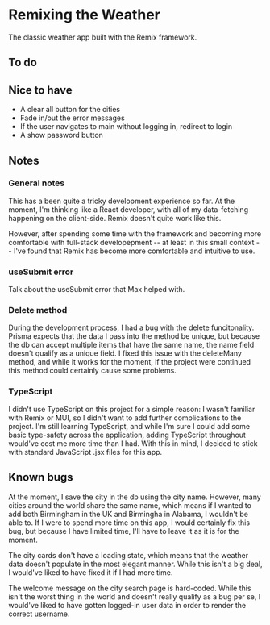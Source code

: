 # Remixing the Weather

The classic weather app built with the Remix framework.

## To do

## Nice to have

* A clear all button for the cities
* Fade in/out the error messages
* If the user navigates to main without logging in, redirect to login
* A show password button

## Notes 

### General notes

This has a been quite a tricky development experience so far. At the moment, I'm thinking like a React developer, with all of my data-fetching happening on the client-side. Remix doesn't quite work like this.

However, after spending some time with the framework and becoming more comfortable with full-stack developepment -- at least in this small context -- I've found that Remix has become more comfortable and intuitive to use. 

### useSubmit error

Talk about the useSubmit error that Max helped with.

### Delete method

During the development process, I had a bug with the delete funcitonality. Prisma expects that the data I pass into the method be unique, but because the db can accept multiple items that have the same name, the name field doesn't qualify as a unique field. I fixed this issue with the deleteMany method, and while it works for the moment, if the project were continued this method could certainly cause some problems.  

### TypeScript

I didn't use TypeScript on this project for a simple reason: I wasn't familiar with Remix or MUI, so I didn't want to add further complications to the project. I'm still learning TypeScript, and while I'm sure I could add some basic type-safety across the application, adding TypeScript throughout would've cost me more time than I had. With this in mind, I decided to stick with standard JavaScript .jsx files for this app.  

## Known bugs

At the moment, I save the city in the db using the city name. However, many cities around the world share the same name, which means if I wanted to add both Birmingham in the UK and Birmingha in Alabama, I wouldn't be able to. If I were to spend more time on this app, I would certainly fix this bug, but because I have limited time, I'll have to leave it as it is for the moment.   

The city cards don't have a loading state, which means that the weather data doesn't populate in the most elegant manner. While this isn't a big deal, I would've liked to have fixed it if I had more time. 

The welcome message on the city search page is hard-coded. While this isn't the worst thing in the world and doesn't really qualify as a bug per se, I would've liked to have gotten logged-in user data in order to render the correct username. 
